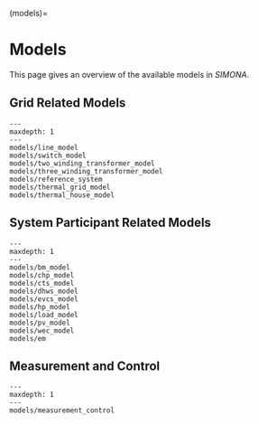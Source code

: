 (models)=

# Models

This page gives an overview of the available models in *SIMONA*.

## Grid Related Models

```{toctree}
---
maxdepth: 1
---
models/line_model
models/switch_model
models/two_winding_transformer_model
models/three_winding_transformer_model
models/reference_system
models/thermal_grid_model
models/thermal_house_model
```

## System Participant Related Models

```{toctree}
---
maxdepth: 1
---
models/bm_model
models/chp_model
models/cts_model
models/dhws_model
models/evcs_model
models/hp_model
models/load_model
models/pv_model
models/wec_model
models/em
```

## Measurement and Control
```{toctree}
---
maxdepth: 1
---
models/measurement_control
```
